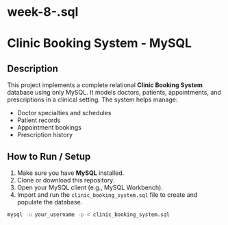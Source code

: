 # week-8-.sql
# Clinic Booking System - MySQL

##  Description

This project implements a complete relational **Clinic Booking System** database using only MySQL. It models doctors, patients, appointments, and prescriptions in a clinical setting. The system helps manage:

- Doctor specialties and schedules
- Patient records
- Appointment bookings
- Prescription history

##  How to Run / Setup

1. Make sure you have **MySQL** installed.
2. Clone or download this repository.
3. Open your MySQL client (e.g., MySQL Workbench).
4. Import and run the `clinic_booking_system.sql` file to create and populate the database.

```bash
mysql -u your_username -p < clinic_booking_system.sql
